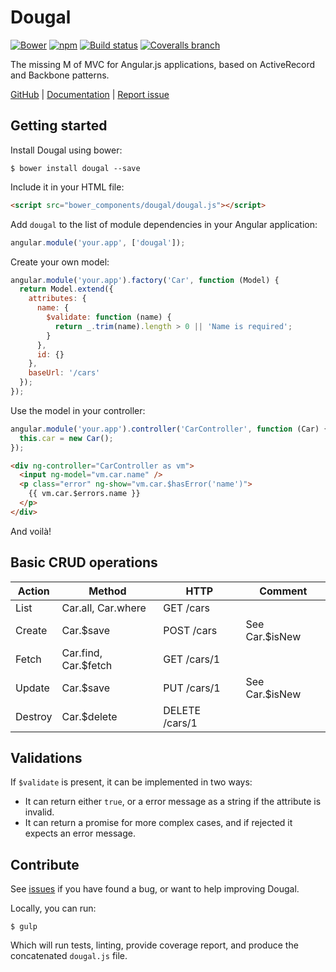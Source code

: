 # Dougal

[![Bower](https://img.shields.io/bower/v/dougal.svg?maxAge=2592000)](https://github.com/aol/dougal/releases)
[![npm](https://img.shields.io/npm/v/dougal.svg?maxAge=2592000)](https://www.npmjs.com/package/dougal)
[![Build status](https://img.shields.io/travis/aol/dougal/master.svg?maxAge=2592000)](https://travis-ci.org/aol/dougal)
[![Coveralls branch](https://img.shields.io/coveralls/aol/dougal/master.svg?maxAge=2592000)](https://coveralls.io/github/aol/dougal)

The missing M of MVC for Angular.js applications, based on ActiveRecord and Backbone patterns.

[GitHub](https://github.com/aol/dougal) |
[Documentation](http://aol.github.io/dougal/doc/) |
[Report issue](https://github.com/aol/dougal/issues)

## Getting started

Install Dougal using bower:

    $ bower install dougal --save

Include it in your HTML file:

```html
<script src="bower_components/dougal/dougal.js"></script>
```

Add `dougal` to the list of module dependencies in your Angular application:

```javascript
angular.module('your.app', ['dougal']);
```

Create your own model:

```javascript
angular.module('your.app').factory('Car', function (Model) {
  return Model.extend({
    attributes: {
      name: {
        $validate: function (name) {
          return _.trim(name).length > 0 || 'Name is required';
        }
      },
      id: {}
    },
    baseUrl: '/cars'
  });
});
```

Use the model in your controller:

```javascript
angular.module('your.app').controller('CarController', function (Car) {
  this.car = new Car();
});
```

```html
<div ng-controller="CarController as vm">
  <input ng-model="vm.car.name" />
  <p class="error" ng-show="vm.car.$hasError('name')">
    {{ vm.car.$errors.name }}
  </p>
</div>
```

And voilà!

## Basic CRUD operations

| Action  | Method               | HTTP           | Comment        |
|---------|----------------------|----------------|----------------|
| List    | Car.all, Car.where   | GET /cars      |                |
| Create  | Car.$save            | POST /cars     | See Car.$isNew |
| Fetch   | Car.find, Car.$fetch | GET /cars/1    |                |
| Update  | Car.$save            | PUT /cars/1    | See Car.$isNew |
| Destroy | Car.$delete          | DELETE /cars/1 |                |

## Validations

If `$validate` is present, it can be implemented in two ways:

* It can return either `true`, or a error message as a string if the attribute is invalid.
* It can return a promise for more complex cases, and if rejected it expects an error message.

## Contribute

See [issues](https://github.com/aol/dougal/issues) if you have found a bug, or want to help improving Dougal.

Locally, you can run:

```
$ gulp
```

Which will run tests, linting, provide coverage report, and produce the concatenated `dougal.js` file.
